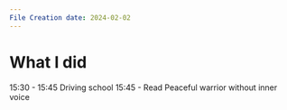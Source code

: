 ```yaml
---
File Creation date: 2024-02-02
---
```


# What I did
15:30 - 15:45 Driving school
15:45 - Read Peaceful warrior without inner voice